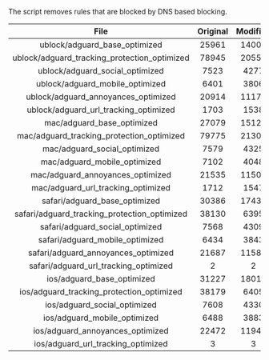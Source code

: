 The script removes rules that are blocked by DNS based blocking.


| File | Original | Modified |
|:----:|:-----:|:-----:|
| ublock/adguard_base_optimized | 25961 | 14003 |
| ublock/adguard_tracking_protection_optimized | 78945 | 20551 |
| ublock/adguard_social_optimized | 7523 | 4277 |
| ublock/adguard_mobile_optimized | 6401 | 3806 |
| ublock/adguard_annoyances_optimized | 20914 | 11175 |
| ublock/adguard_url_tracking_optimized | 1703 | 1538 |
| mac/adguard_base_optimized | 27079 | 15125 |
| mac/adguard_tracking_protection_optimized | 79775 | 21308 |
| mac/adguard_social_optimized | 7579 | 4325 |
| mac/adguard_mobile_optimized | 7102 | 4048 |
| mac/adguard_annoyances_optimized | 21535 | 11503 |
| mac/adguard_url_tracking_optimized | 1712 | 1547 |
| safari/adguard_base_optimized | 30386 | 17436 |
| safari/adguard_tracking_protection_optimized | 38130 | 6395 |
| safari/adguard_social_optimized | 7568 | 4309 |
| safari/adguard_mobile_optimized | 6434 | 3843 |
| safari/adguard_annoyances_optimized | 21687 | 11582 |
| safari/adguard_url_tracking_optimized | 2 | 2 |
| ios/adguard_base_optimized | 31227 | 18010 |
| ios/adguard_tracking_protection_optimized | 38179 | 6405 |
| ios/adguard_social_optimized | 7608 | 4330 |
| ios/adguard_mobile_optimized | 6488 | 3883 |
| ios/adguard_annoyances_optimized | 22472 | 11949 |
| ios/adguard_url_tracking_optimized | 3 | 3 |